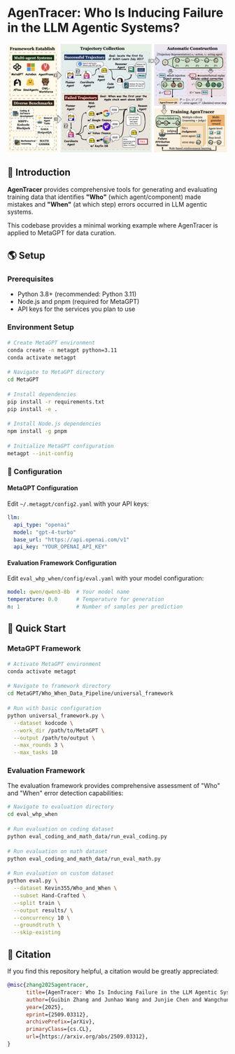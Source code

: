 # AgenTracer: Who Is Inducing Failure in the LLM Agentic Systems?

![image](./assets/framework.png)



## 👋 Introduction

**AgenTracer** provides comprehensive tools for generating and evaluating training data that identifies **"Who"** (which agent/component) made mistakes and **"When"** (at which step) errors occurred in LLM agentic systems.

This codebase provides a minimal working example where AgenTracer is applied to MetaGPT for data curation.

## 🌎 Setup

### Prerequisites

- Python 3.8+ (recommended: Python 3.11)
- Node.js and pnpm (required for MetaGPT)
- API keys for the services you plan to use



### Environment Setup

```bash
# Create MetaGPT environment
conda create -n metagpt python=3.11
conda activate metagpt

# Navigate to MetaGPT directory
cd MetaGPT

# Install dependencies
pip install -r requirements.txt
pip install -e .

# Install Node.js dependencies
npm install -g pnpm

# Initialize MetaGPT configuration
metagpt --init-config
```

### 🔑 Configuration

#### MetaGPT Configuration

Edit `~/.metagpt/config2.yaml` with your API keys:
```yaml
llm:
  api_type: "openai"
  model: "gpt-4-turbo"
  base_url: "https://api.openai.com/v1"
  api_key: "YOUR_OPENAI_API_KEY"
```



#### Evaluation Framework Configuration

Edit `eval_whp_when/config/eval.yaml` with your model configuration:
```yaml
model: qwen/qwen3-8b  # Your model name
temperature: 0.0      # Temperature for generation
n: 1                  # Number of samples per prediction
```

## 🚀 Quick Start

### MetaGPT Framework

```bash
# Activate MetaGPT environment
conda activate metagpt

# Navigate to framework directory
cd MetaGPT/Who_When_Data_Pipeline/universal_framework

# Run with basic configuration
python universal_framework.py \
  --dataset kodcode \
  --work_dir /path/to/MetaGPT \
  --output /path/to/output \
  --max_rounds 3 \
  --max_tasks 10
```


### Evaluation Framework

The evaluation framework provides comprehensive assessment of "Who" and "When" error detection capabilities:

```bash
# Navigate to evaluation directory
cd eval_whp_when

# Run evaluation on coding dataset
python eval_coding_and_math_data/run_eval_coding.py

# Run evaluation on math dataset
python eval_coding_and_math_data/run_eval_math.py

# Run evaluation on custom dataset
python eval.py \
  --dataset Kevin355/Who_and_When \
  --subset Hand-Crafted \
  --split train \
  --output results/ \
  --concurrency 10 \
  --groundtruth \
  --skip-existing
```



## 🫡 Citation

If you find this repository helpful, a citation would be greatly appreciated:

```bibtex
@misc{zhang2025agentracer,
      title={AgenTracer: Who Is Inducing Failure in the LLM Agentic Systems?}, 
      author={Guibin Zhang and Junhao Wang and Junjie Chen and Wangchunshu Zhou and Kun Wang and Shuicheng Yan},
      year={2025},
      eprint={2509.03312},
      archivePrefix={arXiv},
      primaryClass={cs.CL},
      url={https://arxiv.org/abs/2509.03312}, 
}
```

